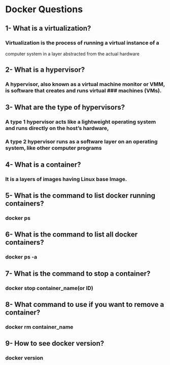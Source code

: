 # Docker Questions
## 1- What is a virtualization?
### Virtualization is the process of running a virtual instance of a
computer system in a layer abstracted from the actual hardware
## 2- What is a hypervisor?
### A hypervisor, also known as a virtual machine monitor or VMM, is software that creates and runs virtual ### machines (VMs).
## 3- What are the type of hypervisors?
### A type 1 hypervisor acts like a lightweight operating system and runs directly on the host’s hardware, 
### A type 2 hypervisor runs as a software layer on an operating system, like other computer programs
## 4- What is a container?
### It is a layers of images having Linux base Image.
## 5- What is the command to list docker running containers?
### docker ps
## 6- What is the command to list all docker containers?
### docker ps -a
## 7- What is the command to stop a container?
### docker stop container_name(or ID)
## 8- What command to use if you want to remove a container?
### docker rm container_name
## 9- How to see docker version?
### docker version
